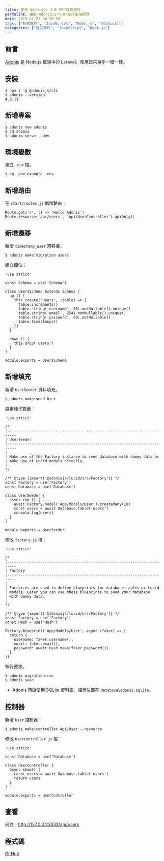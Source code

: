 ```yaml
---
title: 使用 AdonisJs 4.0 進行後端開發
permalink: 使用-AdonisJs-4.0-進行後端開發
date: 2019-01-23 00:36:06
tags: ["程式寫作", "JavaScript", "Node.js", "AdonisJs"]
categories: ["程式寫作", "JavaScript", "Node.js"]
---
```


## 前言
[Adonis](https://github.com/adonisjs/adonis-framework) 是 Node.js 框架中的 Laravel，使用起來幾乎一模一樣。

## 安裝
```
$ npm i -g @adonisjs/cli
$ adonis --version
4.0.11
```

## 新增專案
```
$ adonis new adonis
$ cd adonis
$ adonis serve --dev
```

## 環境變數
建立 `.env` 檔。
```
$ cp .env.example .env
```

## 新增路由
在 `start/routes.js` 新增路由：
```JS
Route.get('/', () => 'Hello Adonis')
Route.resource('api/users', 'Api/UserController').apiOnly()
```

## 新增遷移
新增 `timestamp_user` 遷移檔：
```
$ adonis make:migration users
```

建立欄位：
```JS
'use strict'

const Schema = use('Schema')

class UsersSchema extends Schema {
  up () {
    this.create('users', (table) => {
      table.increments()
      table.string('username', 80).notNullable().unique()
      table.string('email', 254).notNullable().unique()
      table.string('password', 60).notNullable()
      table.timestamps()
    })
  }

  down () {
    this.drop('users')
  }
}

module.exports = UsersSchema
```

## 新增填充
新增 `UserSeeder` 資料填充。
```
$ adonis make:seed User
```

設定種子數量：
```JS
'use strict'

/*
|--------------------------------------------------------------------------
| UserSeeder
|--------------------------------------------------------------------------
|
| Make use of the Factory instance to seed database with dummy data or
| make use of Lucid models directly.
|
*/

/** @type {import('@adonisjs/lucid/src/Factory')} */
const Factory = use('Factory')
const Database = use('Database')

class UserSeeder {
  async run () {
    await Factory.model('App/Models/User').createMany(10)
    const users = await Database.table('users')
    console.log(users)
  }
}

module.exports = UserSeeder
```

修改 `factory.js` 檔：
```JS
'use strict'

/*
|--------------------------------------------------------------------------
| Factory
|--------------------------------------------------------------------------
|
| Factories are used to define blueprints for database tables or Lucid
| models. Later you can use these blueprints to seed your database
| with dummy data.
|
*/

/** @type {import('@adonisjs/lucid/src/Factory')} */
const Factory = use('Factory')
const Hash = use('Hash')

Factory.blueprint('App/Models/User', async (faker) => {
  return {
    username: faker.username(),
    email: faker.email(),
    password: await Hash.make(faker.password())
  }
})
```

執行遷移。
```
$ adonis migration:run
$ adonis seed
```
- Adonis 預設使用 SQLite 資料庫，檔案位置在 `database\adonis.sqlite`。

## 控制器
新增 `User` 控制器：
```
$ adonis make:controller Api/User --resource
```

修改 `UserController.js` 檔：
```JS
'use strict'

const Database = use('Database')

class UserController {
  async show() {
    const users = await Database.table('users')
    return users
  }
}

module.exports = UserController
```

## 查看
前往：http://127.0.0.1:3333/api/users

## 程式碼
[GitHub](https://github.com/memochou1993/adonis)

